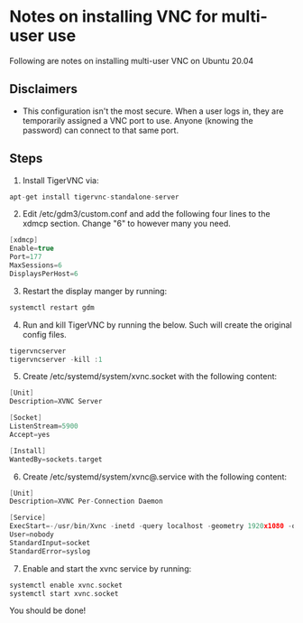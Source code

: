 # Notes on installing VNC for multi-user use
Following are notes on installing multi-user VNC on Ubuntu 20.04


## Disclaimers

* This configuration isn't the most secure.  When a user logs in, they are temporarily assigned a VNC port to use.  Anyone (knowing the password) can connect to that same port. 

## Steps

1) Install TigerVNC via:

```c
apt-get install tigervnc-standalone-server
```

2) Edit /etc/gdm3/custom.conf and add the following four lines to the xdmcp section. Change "6" to however many you need. 

```c
[xdmcp]
Enable=true
Port=177
MaxSessions=6
DisplaysPerHost=6
```

3) Restart the display manger by running:

```c
systemctl restart gdm
```

4) Run and kill TigerVNC by running the below.  Such will create the original config files.

```c
tigervncserver
tigervncserver -kill :1
```

5) Create /etc/systemd/system/xvnc.socket with the following content:

```c
[Unit]
Description=XVNC Server

[Socket]
ListenStream=5900
Accept=yes

[Install]
WantedBy=sockets.target
```

6) Create /etc/systemd/system/xvnc@.service with the following content:

```c
[Unit]
Description=XVNC Per-Connection Daemon

[Service]
ExecStart=-/usr/bin/Xvnc -inetd -query localhost -geometry 1920x1080 -once -SecurityTypes=None
User=nobody
StandardInput=socket
StandardError=syslog
```

7) Enable and start the xvnc service by running:

```c
systemctl enable xvnc.socket
systemctl start xvnc.socket
```

You should be done!

